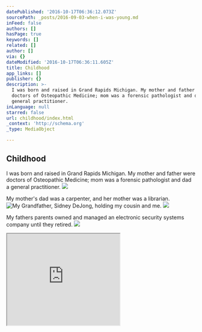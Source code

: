 ```yaml
---
datePublished: '2016-10-17T06:36:12.073Z'
sourcePath: _posts/2016-09-03-when-i-was-young.md
inFeed: false
authors: []
hasPage: true
keywords: []
related: []
author: []
via: {}
dateModified: '2016-10-17T06:36:11.605Z'
title: Childhood
app_links: []
publisher: {}
description: >-
  I was born and raised in Grand Rapids Michigan. My mother and father were
  doctors of Osteopathic Medicine; mom was a forensic pathologist and dad a
  general practitioner.
inLanguage: null
starred: false
url: childhood/index.html
_context: 'http://schema.org'
_type: MediaObject

---
```

## Childhood

I was born and raised in Grand Rapids Michigan. My mother and father were doctors of Osteopathic Medicine; mom was a forensic pathologist and dad a general practitioner.
![](https://the-grid-user-content.s3-us-west-2.amazonaws.com/7ad6049f-6312-4626-a62f-f6aec4e33d90.jpg)

My mother's dad was a carpenter, and her mother was a librarian.
![My Grandfather, Sidney DeJong, holding my cousin and me.](https://s3-us-west-2.amazonaws.com/the-grid-img/p/f41d53cd28d0320df2f404d4910fd232260b2725.jpg)
![](https://s3-us-west-2.amazonaws.com/the-grid-img/p/776b095904c9d63c116d6a43eb43d5a38a9952c9.jpg)

My fathers parents owned and managed an electronic security systems company until they retired.
![](https://the-grid-user-content.s3-us-west-2.amazonaws.com/a3564612-40c2-4f64-81d7-31161a7490a0.jpg)

<iframe src="https://the-grid.github.io/ed-userhtml/?g=eJxFkcFPwyAUxu_7K3oDDKPWwzR2Ndmi8TYvemp6QPrGWFqoQG2Wdf-70E69AO97P768D9ZOWNX5p0WS4H2vhVdGY0UdNVRSSzltyVmV6NUY2cBG8-bklXBvn0cQHlWFzVVpqyIu4_h3n5yjXRTZVzFv41hWhHW9O2BuZd-C9o5c6NRsiuxGw5A8cw-Y5LxwTFgIxUsDEcSG0GDYBl2Cv4pue3rncsdbCO3ytso54-6kRZGFk7OikHnLOm4DujM1MKUdWL-FvbGAY6zgeCF4ULo2A62NmGaiaH4PRNHB-849pukwDExO8Zf8Nz8Tpk3_q6MLvOSI5IvgKjlG8_yIJuhjs1zdZw9ZdrdaZlHgvTeRnEEHuo5qxyV8Kxgmj3V6_ZUfFKSJPA" height="244" style=""></iframe>